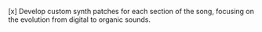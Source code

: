 [x] Develop custom synth patches for each section of the song, focusing on the evolution from digital to organic sounds.
